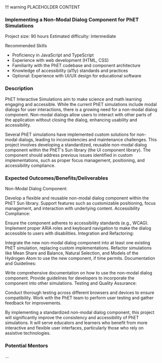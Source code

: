 !!! warning
   PLACEHOLDER CONTENT
  
### Implementing a Non-Modal Dialog Component for PhET Simulations
Project size: 90 hours
Estimated difficulty: Intermediate

Recommended Skills
* Proficiency in JavaScript and TypeScript
* Experience with web development (HTML, CSS)
* Familiarity with the PhET codebase and component architecture
* Knowledge of accessibility (a11y) standards and practices
* Optional: Experience with UI/UX design for educational software

### Description
PhET Interactive Simulations aim to make science and math learning engaging and accessible. While the current PhET simulations include modal dialogs for user interactions, there is a growing need for a non-modal dialog component. Non-modal dialogs allow users to interact with other parts of the application without closing the dialog, enhancing usability and accessibility.

Several PhET simulations have implemented custom solutions for non-modal dialogs, leading to inconsistencies and maintenance challenges. This project involves developing a standardized, reusable non-modal dialog component within the PhET's Sun library (the UI component library). The component should address previous issues identified in custom implementations, such as proper focus management, positioning, and accessibility compliance.

### Expected Outcomes/Benefits/Deliverables
Non-Modal Dialog Component:

Develop a flexible and reusable non-modal dialog component within the PhET Sun library.
Support features such as customizable positioning, focus management, and interaction with underlying content.
Accessibility Compliance:

Ensure the component adheres to accessibility standards (e.g., WCAG).
Implement proper ARIA roles and keyboard navigation to make the dialog accessible to users with disabilities.
Integration and Refactoring:

Integrate the new non-modal dialog component into at least one existing PhET simulation, replacing custom implementations.
Refactor simulations like Mean Share and Balance, Natural Selection, and Models of the Hydrogen Atom to use the new component, if time permits.
Documentation and Guidelines:

Write comprehensive documentation on how to use the non-modal dialog component.
Provide guidelines for developers to incorporate the component into other simulations.
Testing and Quality Assurance:

Conduct thorough testing across different browsers and devices to ensure compatibility.
Work with the PhET team to perform user testing and gather feedback for improvements.

By implementing a standardized non-modal dialog component, this project will significantly improve the consistency and accessibility of PhET simulations. It will serve educators and learners who benefit from more interactive and flexible user interfaces, particularly those who rely on assistive technologies.

### Potential Mentors

...
